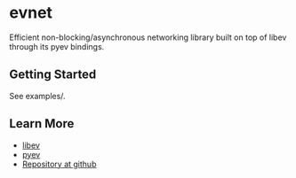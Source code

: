 evnet
===========
Efficient non-blocking/asynchronous networking library built on top of libev through its pyev bindings.

## Getting Started

See examples/.

## Learn More

  - [libev](http://software.schmorp.de/pkg/libev.html)
  - [pyev](http://code.google.com/p/pyev/)
  - [Repository at github](http://github.com/rep/evnet)

